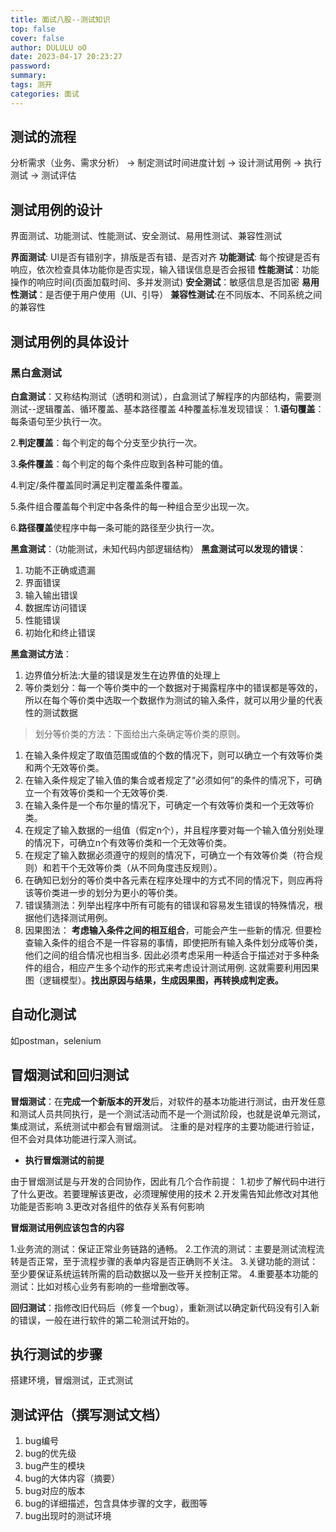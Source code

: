 ```yaml
---
title: 面试八股--测试知识
top: false
cover: false
author: DULULU oO
date: 2023-04-17 20:23:27
password:
summary:
tags: 测开
categories: 面试
---
```


## 测试的流程

分析需求（业务、需求分析） -> 制定测试时间进度计划 -> 设计测试用例 -> 执行测试 -> 测试评估

## 测试用例的设计

界面测试、功能测试、性能测试、安全测试、易用性测试、兼容性测试

**界面测试**: UI是否有错别字，排版是否有错、是否对齐
**功能测试**: 每个按键是否有响应，依次检查具体功能你是否实现，输入错误信息是否会报错
**性能测试**：功能操作的响应时间(页面加载时间、多并发测试)
**安全测试**：敏感信息是否加密
**易用性测试**：是否便于用户使用（UI、引导）
**兼容性测试**:在不同版本、不同系统之间的兼容性

## 测试用例的具体设计

### 黑白盒测试

**白盒测试**：又称结构测试（透明和测试），白盒测试了解程序的内部结构，需要测测试--逻辑覆盖、循环覆盖、基本路径覆盖
4种覆盖标准发现错误：
1.**语句覆盖**：每条语句至少执行一次。

2.**判定覆盖**：每个判定的每个分支至少执行一次。

3.**条件覆盖**：每个判定的每个条件应取到各种可能的值。

4.判定/条件覆盖同时满足判定覆盖条件覆盖。

5.条件组合覆盖每个判定中各条件的每一种组合至少出现一次。

6.**路径覆盖**使程序中每一条可能的路径至少执行一次。


**黑盒测试**：（功能测试，未知代码内部逻辑结构）
**黑盒测试可以发现的错误**：
1. 功能不正确或遗漏
2. 界面错误
3. 输入输出错误
4. 数据库访问错误
5. 性能错误
6. 初始化和终止错误

**黑盒测试方法**：
1. 边界值分析法:大量的错误是发生在边界值的处理上
2. 等价类划分：每一个等价类中的一个数据对于揭露程序中的错误都是等效的，所以在每个等价类中选取一个数据作为测试的输入条件，就可以用少量的代表性的测试数据
>划分等价类的方法：下面给出六条确定等价类的原则。
 1. 在输入条件规定了取值范围或值的个数的情况下，则可以确立一个有效等价类和两个无效等价类。
 2. 在输入条件规定了输入值的集合或者规定了“必须如何”的条件的情况下，可确立一个有效等价类和一个无效等价类.
 3. 在输入条件是一个布尔量的情况下，可确定一个有效等价类和一个无效等价类。
 4. 在规定了输入数据的一组值（假定n个），并且程序要对每一个输入值分别处理的情况下，可确立n个有效等价类和一个无效等价类。
 5. 在规定了输入数据必须遵守的规则的情况下，可确立一个有效等价类（符合规则）和若干个无效等价类（从不同角度违反规则）。
 6. 在确知已划分的等价类中各元素在程序处理中的方式不同的情况下，则应再将该等价类进一步的划分为更小的等价类。
3. 错误猜测法：列举出程序中所有可能有的错误和容易发生错误的特殊情况，根据他们选择测试用例。
4. 因果图法： **考虑输入条件之间的相互组合**，可能会产生一些新的情况. 但要检查输入条件的组合不是一件容易的事情，即使把所有输入条件划分成等价类，他们之间的组合情况也相当多. 因此必须考虑采用一种适合于描述对于多种条件的组合，相应产生多个动作的形式来考虑设计测试用例. 这就需要利用因果图（逻辑模型）。**找出原因与结果，生成因果图，再转换成判定表。**

## 自动化测试

如postman，selenium

## 冒烟测试和回归测试

**冒烟测试**：在**完成一个新版本的开发**后，对软件的基本功能进行测试，由开发任意和测试人员共同执行，是一个测试活动而不是一个测试阶段，也就是说单元测试，集成测试，系统测试中都会有冒烟测试。
注重的是对程序的主要功能进行验证，但不会对具体功能进行深入测试。

- **执行冒烟测试的前提**

由于冒烟测试是与开发的合同协作，因此有几个合作前提：
1.初步了解代码中进行了什么更改。若要理解该更改，必须理解使用的技术
2.开发需告知此修改对其他功能是否影响
3.更改对各组件的依存关系有何影响

**冒烟测试用例应该包含的内容**

1.业务流的测试：保证正常业务链路的通畅。
2.工作流的测试：主要是测试流程流转是否正常，至于流程步骤的表单内容是否正确则不关注。
3.关键功能的测试：至少要保证系统运转所需的启动数据以及一些开关控制正常。
4.重要基本功能的测试：比如对核心业务有影响的一些增删改等。


**回归测试**：指修改旧代码后（修复一个bug），重新测试以确定新代码没有引入新的错误，一般在进行软件的第二轮测试开始的。

## 执行测试的步骤

搭建环境，冒烟测试，正式测试

## 测试评估（撰写测试文档）

1. bug编号
2. bug的优先级
3. bug产生的模块
4. bug的大体内容（摘要）
5. bug对应的版本
6. bug的详细描述，包含具体步骤的文字，截图等
7. bug出现时的测试环境

